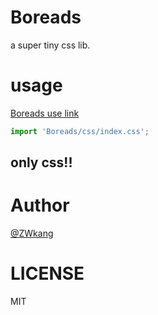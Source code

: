 # Boreads

a super tiny css lib.

# usage

[Boreads use link](https://zwkang.github.io/Boreads)

```js
import 'Boreads/css/index.css';
```

## only css!!

# Author

[@ZWkang](https://github.com/ZWkang)

# LICENSE

MIT
